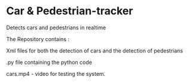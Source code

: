 # Car & Pedestrian-tracker
Detects cars and pedestrians in realtime

The Repository contains :

Xml files for both the detection of cars and the detection of pedestrians

.py file containing the python code

cars.mp4 - video for testing the system.

